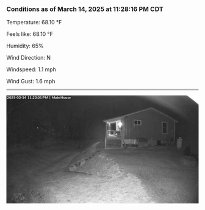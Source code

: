 ### Conditions as of March 14, 2025 at 11:28:16 PM CDT 

Temperature: 68.10 &deg;F

Feels like: 68.10 &deg;F

Humidity: 65%

Wind Direction: N

Windspeed: 1.1 mph

Wind Gust: 1.6 mph

---

<img src="./images/latest.jpeg"/>

